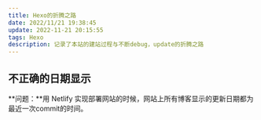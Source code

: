 ```yaml
---
title: Hexo的折腾之路
date: 2022/11/21 19:38:45
update: 2022-11-21 20:15:55
tags: Hexo
description: 记录了本站的建站过程与不断debug，update的折腾之路
---
```


## 不正确的日期显示

**问题：**用 Netlify 实现部署网站的时候，网站上所有博客显示的更新日期都为最近一次commit的时间。